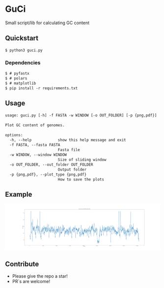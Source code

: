 # GuCi
Small script/lib for calculating GC content

## Quickstart

```console
$ python3 guci.py
```
### Dependencies
```console
$ # pyfastx
$ # polars
$ # matplotlib
$ pip install -r requirements.txt
```

## Usage
```
usage: guci.py [-h] -f FASTA -w WINDOW [-o OUT_FOLDER] [-p {png,pdf}]

Plot GC content of genomes.

options:
  -h, --help            show this help message and exit
  -f FASTA, --fasta FASTA
                        Fasta file
  -w WINDOW, --window WINDOW
                        Size of sliding window
  -o OUT_FOLDER, --out_folder OUT_FOLDER
                        Output folder
  -p {png,pdf}, --plot_type {png,pdf}
                        How to save the plots
```

## Example
![example](examples/gc_ua159.png)

## Contribute
* Please give the repo a star!
* PR´s are welcome!
